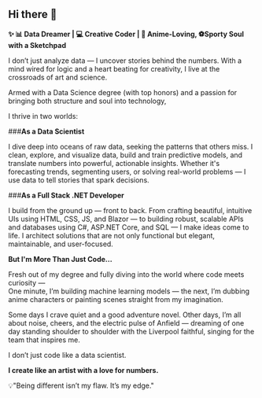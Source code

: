 ## Hi there 👋


 **✨ 📊 Data Dreamer | 💻 Creative Coder | 🎨 Anime-Loving, ⚽Sporty Soul with a Sketchpad**

I don’t just analyze data — I uncover stories behind the numbers. With a mind wired for logic and a heart beating for creativity, 
I live at the crossroads of art and science.

Armed with a Data Science degree (with top honors) and a passion for bringing both structure and soul into technology, 

I thrive in two worlds:

###**As a Data Scientist**

I dive deep into oceans of raw data, seeking the patterns that others miss.
I clean, explore, and visualize data, build and train predictive models, and translate numbers into powerful, actionable insights.
Whether it's forecasting trends, segmenting users, or solving real-world problems 
— I use data to tell stories that spark decisions.

###**As a Full Stack .NET Developer**

I build from the ground up — front to back.
From crafting beautiful, intuitive UIs using HTML, CSS, JS, and Blazor — to building robust,
scalable APIs and databases using C#, ASP.NET Core, and SQL — I make ideas come to life.
I architect solutions that are not only functional but elegant, maintainable, and user-focused.


**But I'm More Than Just Code...**

Fresh out of my degree and fully diving into the world where code meets curiosity —  
One minute, 
I’m building machine learning models — the next, 
I’m dubbing anime characters or painting scenes straight from my imagination.

Some days I crave quiet and a good adventure novel. Other days, I’m all about noise, cheers,
and the electric pulse of Anfield — dreaming of one day standing shoulder to shoulder with the Liverpool faithful,
singing for the team that inspires me.

I don’t just code like a data scientist.

**I create like an artist with a love for numbers.**

💡"Being different isn’t my flaw. It’s my edge."

